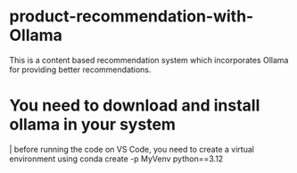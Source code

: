 # product-recommendation-with-Ollama
This is a content based recommendation system which incorporates Ollama for providing better recommendations. 

# You need to download and install ollama in your system


| before running the code on VS Code, you need to create a virtual environment using
 conda create -p MyVenv python==3.12
 
